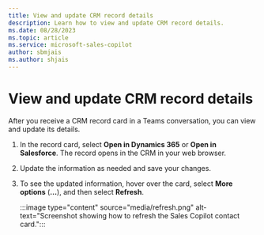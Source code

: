 ```yaml
---
title: View and update CRM record details
description: Learn how to view and update CRM record details.
ms.date: 08/28/2023
ms.topic: article
ms.service: microsoft-sales-copilot
author: sbmjais
ms.author: shjais
---
```


# View and update CRM record details

After you receive a CRM record card in a Teams conversation, you can view and update its details.

1. In the record card, select **Open in Dynamics 365** or **Open in Salesforce**. The record opens in the CRM in your web browser.

1. Update the information as needed and save your changes.

1. To see the updated information, hover over the card, select **More options** (**...**), and then select **Refresh**.

   :::image type="content" source="media/refresh.png" alt-text="Screenshot showing how to refresh the Sales Copilot contact card.":::
